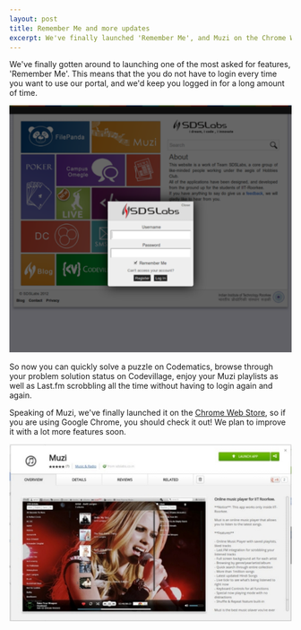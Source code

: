 ```yaml
---
layout: post
title: Remember Me and more updates
excerpt: We've finally launched 'Remember Me', and Muzi on the Chrome Web Store.
---
```

We've finally gotten around to launching one of the most asked for features, 'Remember Me'. This means that the you do not have to login every time you want to use our portal, and we'd keep you logged in for a long amount of time.

![Remember Me](/images/posts/remember.png)

So now you can quickly solve a puzzle on Codematics, browse through your problem solution status on Codevillage, enjoy your Muzi playlists as well as Last.fm scrobbling all the time without having to login again and again. 

Speaking of Muzi, we've finally launched it on the [Chrome Web Store](https://chrome.google.com/webstore/detail/apghjdamlhjnplhbahmebanbkceacmgn), so if you are using Google Chrome, you should check it out! We plan to improve it with a lot more features soon.

![Muzi on Chrome Web Store](/images/posts/muzi-chrome.jpg)
